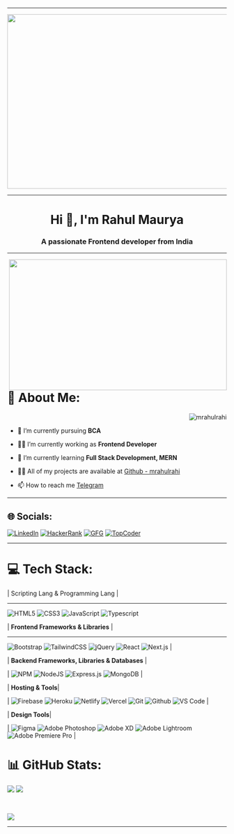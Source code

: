 <hr>

<img src="https://camo.githubusercontent.com/c1dcb74cc1c1835b1d716f5051499a2814c683c806b15f04b0eba492863703e9/68747470733a2f2f63646e2e6472696262626c652e636f6d2f75736572732f3733303730332f73637265656e73686f74732f363538313234332f6176656e746f2e676966" height="400" width="1000" />

<hr>

<h1 align="center">Hi 👋, I'm Rahul Maurya</h1>

<h3 align="center">A passionate Frontend developer from India</h3>

<hr>

<img align="right" src="https://camo.githubusercontent.com/cae12fddd9d6982901d82580bdf321d81fb299141098ca1c2d4891870827bf17/68747470733a2f2f6d69726f2e6d656469756d2e636f6d2f6d61782f313336302f302a37513379765349765f7430696f4a2d5a2e676966" height="300" width="500" />

# 💫 About Me:

<p align="right"> <img src="https://komarev.com/ghpvc/?username=mrahulrahi&theme=dark&label=Profile%20views&color=0e75b6&style=flat" alt="mrahulrahi" /> </p>

- 🔭 I’m currently pursuing **BCA**
  
- 👨‍💼 I’m currently working as **Frontend Developer**
  
- 🌱 I’m currently learning **Full Stack Development, MERN**
  
- 👨‍💻 All of my projects are available at [Github - mrahulrahi](https://mrahulrahi.github.io/mrahulrahi)
  
- 📫 How to reach me [Telegram](https://t.me/mrahulrahi)
  
<hr>

## 🌐 Socials:

[![LinkedIn](https://img.shields.io/badge/LinkedIn-%230077B5.svg?style=for-the-badge&logo=linkedin&logoColor=white)](https://linkedin.com/in/mrahulrahi)
[![HackerRank](https://img.shields.io/badge/HackerRank-00EA64.svg?style=for-the-badge&logo=hackerrank&logoColor=white)](https://www.hackerrank.com/mrahulrahi)
[![GFG](https://img.shields.io/badge/GFG-2F8D46.svg?style=for-the-badge&logo=geeksforgeeks&logoColor=white)](https://auth.geeksforgeeks.org/user/mrahulrahi)
[![TopCoder](https://img.shields.io/badge/TopCoder-000000.svg?style=for-the-badge&logo=topcoder&logoColor=white)](https://www.topcoder.com/members/mrahulrahi)

<hr>

# 💻 Tech Stack:

| Scripting Lang & Programming Lang |

<hr>

![HTML5](https://img.shields.io/badge/html5-%23E34F26.svg?style=for-the-badge&logo=html5&logoColor=white) ![CSS3](https://img.shields.io/badge/css3-%231572B6.svg?style=for-the-badge&logo=css3&logoColor=white) ![JavaScript](https://img.shields.io/badge/javascript-%23323330.svg?style=for-the-badge&logo=javascript&logoColor=%23F7DF1E) ![Typescript](https://img.shields.io/badge/typescript-%2320232a.svg?style=for-the-badge&logo=typescript&logoColor=%2361DAFB) 

| **Frontend Frameworks & Libraries** |

<hr>

![Bootstrap](https://img.shields.io/badge/bootstrap-%23563D7C.svg?style=for-the-badge&logo=bootstrap&logoColor=white) ![TailwindCSS](https://img.shields.io/badge/tailwindcss-%2338B2AC.svg?style=for-the-badge&logo=tailwind-css&logoColor=white) ![jQuery](https://img.shields.io/badge/jquery-%230769AD.svg?style=for-the-badge&logo=jquery&logoColor=white) ![React](https://img.shields.io/badge/react-%2320232a.svg?style=for-the-badge&logo=react&logoColor=%2361DAFB) ![Next.js](https://img.shields.io/badge/next.js-%2320232a.svg?style=for-the-badge&logo=next.js&logoColor=%2361DAFB) |

| **Backend Frameworks, Libraries & Databases** |

| ![NPM](https://img.shields.io/badge/NPM-%23000000.svg?style=for-the-badge&logo=npm&logoColor=white) ![NodeJS](https://img.shields.io/badge/node.js-6DA55F?style=for-the-badge&logo=node.js&logoColor=white) ![Express.js](https://img.shields.io/badge/express.js-%23404d59.svg?style=for-the-badge&logo=express&logoColor=%2361DAFB) ![MongoDB](https://img.shields.io/badge/MongoDB-%234ea94b.svg?style=for-the-badge&logo=mongodb&logoColor=white) |

| **Hosting & Tools**|

| ![Firebase](https://img.shields.io/badge/firebase-%23039BE5.svg?style=for-the-badge&logo=firebase) ![Heroku](https://img.shields.io/badge/heroku-%23430098.svg?style=for-the-badge&logo=heroku&logoColor=white) ![Netlify](https://img.shields.io/badge/netlify-%23000000.svg?style=for-the-badge&logo=netlify&logoColor=#00C7B7) ![Vercel](https://img.shields.io/badge/vercel-%23000000.svg?style=for-the-badge&logo=vercel&logoColor=white) ![Git](https://img.shields.io/badge/Git-000000?style=for-the-badge&logo=git&logoColor=white) ![Github](https://img.shields.io/badge/Github-000000?style=for-the-badge&logo=github&logoColor=white) ![VS Code](https://img.shields.io/badge/Visual_Studio_Code-0078D4?style=for-the-badge&logo=visual%20studio%20code&logoColor=white) |

| **Design Tools**|

| ![Figma](https://img.shields.io/badge/figma-%23F24E1E.svg?style=for-the-badge&logo=figma&logoColor=white) ![Adobe Photoshop](https://img.shields.io/badge/adobephotoshop-%2331A8FF.svg?style=for-the-badge&logo=adobephotoshop&logoColor=white) ![Adobe XD](https://img.shields.io/badge/Adobe%20XD-470137?style=for-the-badge&logo=Adobe%20XD&logoColor=#FF61F6) ![Adobe Lightroom](https://img.shields.io/badge/Adobe%20Lightroom-31A8FF.svg?style=for-the-badge&logo=Adobe%20Lightroom&logoColor=white) ![Adobe Premiere Pro](https://img.shields.io/badge/Adobe%20Premiere%20Pro-9999FF.svg?style=for-the-badge&logo=Adobe%20Premiere%20Pro&logoColor=white) |

# 📊 GitHub Stats:

![](https://github-readme-stats.vercel.app/api/top-langs/?username=mrahulrahi&theme=dark&hide_border=false&include_all_commits=false&count_private=false&layout=compact)
![](https://github-readme-streak-stats.herokuapp.com/?user=mrahulrahi&theme=dark&hide_border=false)

<br/>

![](https://github-readme-activity-graph.vercel.app/graph?username=mrahulrahi&theme=dark&hide_border=false&include_all_commits=false&count_private=false&layout=compact)

<hr>
